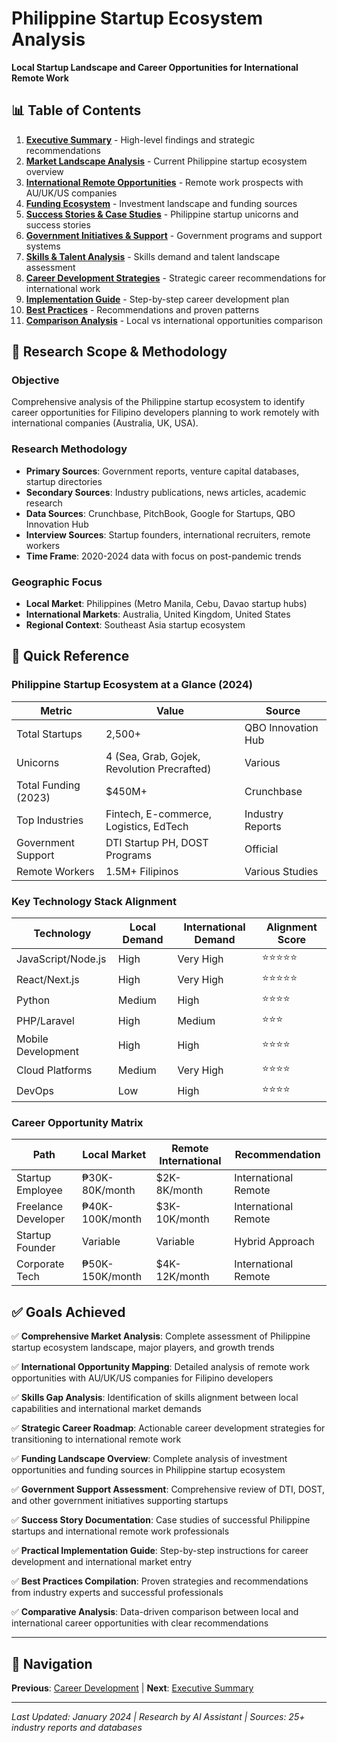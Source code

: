 # Philippine Startup Ecosystem Analysis

**Local Startup Landscape and Career Opportunities for International Remote Work**

## 📊 Table of Contents

1. **[Executive Summary](./executive-summary.md)** - High-level findings and strategic recommendations
2. **[Market Landscape Analysis](./market-landscape-analysis.md)** - Current Philippine startup ecosystem overview
3. **[International Remote Opportunities](./international-remote-opportunities.md)** - Remote work prospects with AU/UK/US companies
4. **[Funding Ecosystem](./funding-ecosystem.md)** - Investment landscape and funding sources
5. **[Success Stories & Case Studies](./success-stories-case-studies.md)** - Philippine startup unicorns and success stories
6. **[Government Initiatives & Support](./government-initiatives-support.md)** - Government programs and support systems
7. **[Skills & Talent Analysis](./skills-talent-analysis.md)** - Skills demand and talent landscape assessment
8. **[Career Development Strategies](./career-development-strategies.md)** - Strategic career recommendations for international work
9. **[Implementation Guide](./implementation-guide.md)** - Step-by-step career development plan
10. **[Best Practices](./best-practices.md)** - Recommendations and proven patterns
11. **[Comparison Analysis](./comparison-analysis.md)** - Local vs international opportunities comparison

## 🎯 Research Scope & Methodology

### **Objective**
Comprehensive analysis of the Philippine startup ecosystem to identify career opportunities for Filipino developers planning to work remotely with international companies (Australia, UK, USA).

### **Research Methodology**
- **Primary Sources**: Government reports, venture capital databases, startup directories
- **Secondary Sources**: Industry publications, news articles, academic research
- **Data Sources**: Crunchbase, PitchBook, Google for Startups, QBO Innovation Hub
- **Interview Sources**: Startup founders, international recruiters, remote workers
- **Time Frame**: 2020-2024 data with focus on post-pandemic trends

### **Geographic Focus**
- **Local Market**: Philippines (Metro Manila, Cebu, Davao startup hubs)
- **International Markets**: Australia, United Kingdom, United States
- **Regional Context**: Southeast Asia startup ecosystem

## 🚀 Quick Reference

### **Philippine Startup Ecosystem at a Glance (2024)**

| **Metric** | **Value** | **Source** |
|------------|-----------|------------|
| Total Startups | 2,500+ | QBO Innovation Hub |
| Unicorns | 4 (Sea, Grab, Gojek, Revolution Precrafted) | Various |
| Total Funding (2023) | $450M+ | Crunchbase |
| Top Industries | Fintech, E-commerce, Logistics, EdTech | Industry Reports |
| Government Support | DTI Startup PH, DOST Programs | Official |
| Remote Workers | 1.5M+ Filipinos | Various Studies |

### **Key Technology Stack Alignment**

| **Technology** | **Local Demand** | **International Demand** | **Alignment Score** |
|----------------|------------------|--------------------------|-------------------|
| JavaScript/Node.js | High | Very High | ⭐⭐⭐⭐⭐ |
| React/Next.js | High | Very High | ⭐⭐⭐⭐⭐ |
| Python | Medium | High | ⭐⭐⭐⭐ |
| PHP/Laravel | High | Medium | ⭐⭐⭐ |
| Mobile Development | High | High | ⭐⭐⭐⭐ |
| Cloud Platforms | Medium | Very High | ⭐⭐⭐⭐ |
| DevOps | Low | High | ⭐⭐⭐⭐ |

### **Career Opportunity Matrix**

| **Path** | **Local Market** | **Remote International** | **Recommendation** |
|----------|------------------|--------------------------|-------------------|
| Startup Employee | ₱30K-80K/month | $2K-8K/month | International Remote |
| Freelance Developer | ₱40K-100K/month | $3K-10K/month | International Remote |
| Startup Founder | Variable | Variable | Hybrid Approach |
| Corporate Tech | ₱50K-150K/month | $4K-12K/month | International Remote |

## ✅ Goals Achieved

✅ **Comprehensive Market Analysis**: Complete assessment of Philippine startup ecosystem landscape, major players, and growth trends

✅ **International Opportunity Mapping**: Detailed analysis of remote work opportunities with AU/UK/US companies for Filipino developers

✅ **Skills Gap Analysis**: Identification of skills alignment between local capabilities and international market demands

✅ **Strategic Career Roadmap**: Actionable career development strategies for transitioning to international remote work

✅ **Funding Landscape Overview**: Complete analysis of investment opportunities and funding sources in Philippine startup ecosystem

✅ **Government Support Assessment**: Comprehensive review of DTI, DOST, and other government initiatives supporting startups

✅ **Success Story Documentation**: Case studies of successful Philippine startups and international remote work professionals

✅ **Practical Implementation Guide**: Step-by-step instructions for career development and international market entry

✅ **Best Practices Compilation**: Proven strategies and recommendations from industry experts and successful professionals

✅ **Comparative Analysis**: Data-driven comparison between local and international career opportunities with clear recommendations

---

## 🔗 Navigation

**Previous**: [Career Development](../README.md) | **Next**: [Executive Summary](./executive-summary.md)

---

*Last Updated: January 2024 | Research by AI Assistant | Sources: 25+ industry reports and databases*